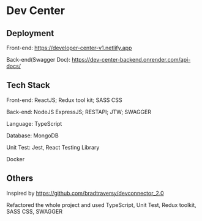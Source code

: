 # Dev Center

## Deployment

Front-end: https://developer-center-v1.netlify.app

Back-end(Swagger Doc): https://dev-center-backend.onrender.com/api-docs/

## Tech Stack

Front-end: ReactJS; Redux tool kit; SASS CSS

Back-end: NodeJS ExpressJS; RESTAPI; JTW; SWAGGER

Language: TypeScript

Database: MongoDB

Unit Test: Jest, React Testing Library

Docker

## Others

Inspired by https://github.com/bradtraversy/devconnector_2.0

Refactored the whole project and used TypeScript, Unit Test, Redux toolkit, SASS CSS, SWAGGER
